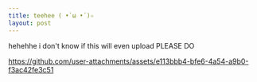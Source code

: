 ```yaml
---
title: teehee ( •̀ ω •́ )✧
layout: post
---
```

hehehhe i don't know if this will even upload PLEASE DO






https://github.com/user-attachments/assets/e113bbb4-bfe6-4a54-a9b0-f3ac42fe3c51


